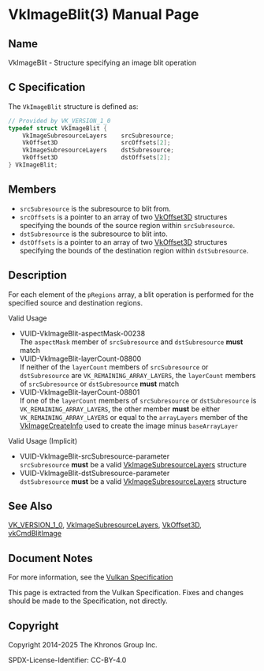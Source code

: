 # VkImageBlit(3) Manual Page

## Name

VkImageBlit - Structure specifying an image blit operation



## [](#_c_specification)C Specification

The `VkImageBlit` structure is defined as:

```c++
// Provided by VK_VERSION_1_0
typedef struct VkImageBlit {
    VkImageSubresourceLayers    srcSubresource;
    VkOffset3D                  srcOffsets[2];
    VkImageSubresourceLayers    dstSubresource;
    VkOffset3D                  dstOffsets[2];
} VkImageBlit;
```

## [](#_members)Members

- `srcSubresource` is the subresource to blit from.
- `srcOffsets` is a pointer to an array of two [VkOffset3D](https://registry.khronos.org/vulkan/specs/latest/man/html/VkOffset3D.html) structures specifying the bounds of the source region within `srcSubresource`.
- `dstSubresource` is the subresource to blit into.
- `dstOffsets` is a pointer to an array of two [VkOffset3D](https://registry.khronos.org/vulkan/specs/latest/man/html/VkOffset3D.html) structures specifying the bounds of the destination region within `dstSubresource`.

## [](#_description)Description

For each element of the `pRegions` array, a blit operation is performed for the specified source and destination regions.

Valid Usage

- [](#VUID-VkImageBlit-aspectMask-00238)VUID-VkImageBlit-aspectMask-00238  
  The `aspectMask` member of `srcSubresource` and `dstSubresource` **must** match
- [](#VUID-VkImageBlit-layerCount-08800)VUID-VkImageBlit-layerCount-08800  
  If neither of the `layerCount` members of `srcSubresource` or `dstSubresource` are `VK_REMAINING_ARRAY_LAYERS`, the `layerCount` members of `srcSubresource` or `dstSubresource` **must** match
- [](#VUID-VkImageBlit-layerCount-08801)VUID-VkImageBlit-layerCount-08801  
  If one of the `layerCount` members of `srcSubresource` or `dstSubresource` is `VK_REMAINING_ARRAY_LAYERS`, the other member **must** be either `VK_REMAINING_ARRAY_LAYERS` or equal to the `arrayLayers` member of the [VkImageCreateInfo](https://registry.khronos.org/vulkan/specs/latest/man/html/VkImageCreateInfo.html) used to create the image minus `baseArrayLayer`

Valid Usage (Implicit)

- [](#VUID-VkImageBlit-srcSubresource-parameter)VUID-VkImageBlit-srcSubresource-parameter  
  `srcSubresource` **must** be a valid [VkImageSubresourceLayers](https://registry.khronos.org/vulkan/specs/latest/man/html/VkImageSubresourceLayers.html) structure
- [](#VUID-VkImageBlit-dstSubresource-parameter)VUID-VkImageBlit-dstSubresource-parameter  
  `dstSubresource` **must** be a valid [VkImageSubresourceLayers](https://registry.khronos.org/vulkan/specs/latest/man/html/VkImageSubresourceLayers.html) structure

## [](#_see_also)See Also

[VK\_VERSION\_1\_0](https://registry.khronos.org/vulkan/specs/latest/man/html/VK_VERSION_1_0.html), [VkImageSubresourceLayers](https://registry.khronos.org/vulkan/specs/latest/man/html/VkImageSubresourceLayers.html), [VkOffset3D](https://registry.khronos.org/vulkan/specs/latest/man/html/VkOffset3D.html), [vkCmdBlitImage](https://registry.khronos.org/vulkan/specs/latest/man/html/vkCmdBlitImage.html)

## [](#_document_notes)Document Notes

For more information, see the [Vulkan Specification](https://registry.khronos.org/vulkan/specs/latest/html/vkspec.html#VkImageBlit)

This page is extracted from the Vulkan Specification. Fixes and changes should be made to the Specification, not directly.

## [](#_copyright)Copyright

Copyright 2014-2025 The Khronos Group Inc.

SPDX-License-Identifier: CC-BY-4.0